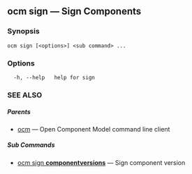 ## ocm sign &mdash; Sign Components

### Synopsis

```
ocm sign [<options>] <sub command> ...
```

### Options

```
  -h, --help   help for sign
```

### SEE ALSO

##### Parents

* [ocm](ocm.md)	 &mdash; Open Component Model command line client


##### Sub Commands

* [ocm sign <b>componentversions</b>](ocm_sign_componentversions.md)	 &mdash; Sign component version

